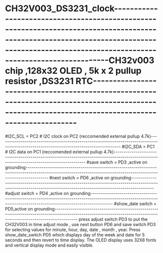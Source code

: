 # CH32V003_DS3231_clock---------------------------------------------------------------------------------------------------------------------------------------------------------------------------------------------CH32v003 chip ,128x32 OLED , 5k x 2 pullup resistor  ,DS3231 RTC----------------------------------------------------------------------------------------------------------------------------------------------------


#I2C_SCL 		= PC2 # I2C  clock on PC2 (reccomended external pullup 4.7k)--------------------------------------------------------------------------------------------------------------------------------------------
#I2C_SDA 		= PC1 # I2C  data on PC1 (reccomended external pullup 4.7k)---------------------------------------------------------------------------------------------------------------------------------------------
#save switch  		= PD3  ,active on grounding-----------------------------------------------------------------------------------------------------------------------------------------------------------------------
#next switch  		= PD6  ,active on grounding-----------------------------------------------------------------------------------------------------------------------------------------------------------------------
#adjust switch  	= PD4  ,active on grounding-----------------------------------------------------------------------------------------------------------------------------------------------------------------------
#show_date switch  	= PD5,active on grounding------------------------------------------------------------------------------------------------------------------------------------------------------------------------
press adjust switch PD3 to put the  CH32V003 in time adjust mode , use next button PD6 and save switch PD3 for selecting values for minute, hour, day, date , month , year.   Press show_date_switch PD5 which displays day of the week  and date for 5 seconds and then revert to time display. The OLED display uses 32X8 fonts and vertical display mode and easily visible.
